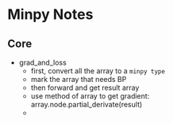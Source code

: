 # Minpy Notes

## Core

- grad_and_loss
  - first, convert all the array to a `minpy type`
  - mark the array that needs BP 
  - then forward and get result array
  - use method of array to get gradient: array.node.partial_derivate(result)
  - ​